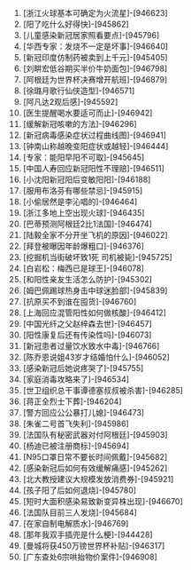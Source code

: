 
1. [浙江火球基本可确定为火流星]-[946623]
1. [阳了吃什么好得快]-[945862]
1. [儿童感染新冠居家照看要点]-[945796]
1. [华西专家：发烧不一定是坏事]-[946640]
1. [新冠印度仿制药被卖到上千元]-[945405]
1. [刘畊宏低谷期买半价牛奶面包]-[946798]
1. [阿根廷为世界杯决赛增开航班]-[946879]
1. [徐璐月歌行仙侠造型]-[946571]
1. [阿凡达2观后感]-[945592]
1. [医生提醒喝水要适可而止]-[946942]
1. [缓解新冠咳嗽的方法]-[946296]
1. [新冠病毒感染症状过程曲线图]-[946941]
1. [钟南山称越晚变阳症状或越轻]-[946444]
1. [专家：能阳早阳不可取]-[945645]
1. [中国人寿回应新冠阳性不理赔]-[946511]
1. [小沈阳新冠阳后变敏阳阳]-[946188]
1. [服用布洛芬有哪些禁忌]-[945915]
1. [小偷居然是李沁唱的]-[946464]
1. [浙江多地上空出现火球]-[946435]
1. [巴蒂预测阿根廷2比1法国]-[946474]
1. [陆毅全家不分开坐飞机的原因]-[946022]
1. [拜登被曝因年龄爆粗口]-[946376]
1. [挖掘机当街破坏致1死 司机被毙]-[945725]
1. [白岩松：梅西已是球王]-[946078]
1. [和阳性亲友生活怎么防护]-[945302]
1. [姆巴佩踢球热身击中球迷脸部]-[945839]
1. [抗原买不到谁在囤货]-[946760]
1. [上海回应混管阳性如何做核酸]-[946412]
1. [中国光纤之父赵梓森去世]-[946457]
1. [阳性康复后还有传染性吗]-[946073]
1. [新冠患者过量饮水致水中毒]-[946766]
1. [陈乔恩说姐43岁才结婚怕什么]-[946052]
1. [感染新冠后她说疼哭了]-[945755]
1. [家庭消毒攻略来了]-[946534]
1. [世卫组织总干事谭德塞叔叔被杀害]-[946285]
1. [蒋正全烈士下葬]-[946204]
1. [警方回应公公暴打儿媳]-[946473]
1. [朱雀二号首飞失利]-[945986]
1. [法国队有秘密武器对付阿根廷]-[945903]
1. [杨迪已被注册商标]-[945694]
1. [N95口罩日常不要长时间佩戴]-[945682]
1. [感染新冠后如何有效缓解痛感]-[945262]
1. [北大教授建议大规模发放消费券]-[945921]
1. [孩子阳了后如何退烧]-[945780]
1. [短时大面积感染易致新变异株出现]-[946670]
1. [法国队目前三人发烧]-[945684]
1. [在家自制电解质水]-[946769]
1. [那年我双手插兜是什么梗]-[944428]
1. [曼城将获450万镑世界杯补贴]-[946317]
1. [广东查处6宗哄抬物价案件]-[946908]